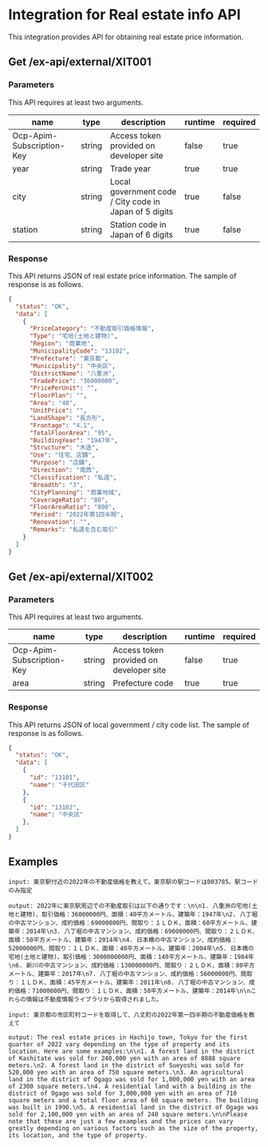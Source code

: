 # Integration for Real estate info API
This integration provides API for obtaining real estate price information.

## Get /ex-api/external/XIT001
### Parameters
This API requires at least two arguments.

| name | type | description | runtime | required |
| --- | --- | --- | --- | --- |
| Ocp-Apim-Subscription-Key | string | Access token provided on developer site | false | true |
| year | string | Trade year | true | true |
| city | string | Local government code / City code in Japan of 5 digits | true | false |
| station | string | Station code in Japan of 6 digits | true | false |

### Response
This API returns JSON of real estate price information.
The sample of response is as follows.
```JSON
{
  "status": "OK",
  "data": [
    {
      "PriceCategory": "不動産取引価格情報",
      "Type": "宅地(土地と建物)",
      "Region": "商業地",
      "MunicipalityCode": "13102",
      "Prefecture": "東京都",
      "Municipality": "中央区",
      "DistrictName": "八重洲",
      "TradePrice": "36000000",
      "PricePerUnit": "",
      "FloorPlan": "",
      "Area": "40",
      "UnitPrice": "",
      "LandShape": "長方形",
      "Frontage": "4.1",
      "TotalFloorArea": "95",
      "BuildingYear": "1947年",
      "Structure": "木造",
      "Use": "住宅、店舗",
      "Purpose": "店舗",
      "Direction": "南西",
      "Classification": "私道",
      "Breadth": "3",
      "CityPlanning": "商業地域",
      "CoverageRatio": "80",
      "FloorAreaRatio": "800",
      "Period": "2022年第1四半期",
      "Renovation": "",
      "Remarks": "私道を含む取引"
    }
  ]
}
```


## Get /ex-api/external/XIT002
### Parameters
This API requires at least two arguments.

| name | type | description | runtime | required |
| --- | --- | --- | --- | --- |
| Ocp-Apim-Subscription-Key | string | Access token provided on developer site | false | true |
| area | string | Prefecture code | true | true |

### Response
This API returns JSON of local government / city code list.
The sample of response is as follows.
```JSON
{
  "status": "OK",
  "data": [
    {
      "id": "13101",
      "name": "千代田区"
    },
    {
      "id": "13102",
      "name": "中央区"
    },
  ]
}
```


## Examples

```
input: 東京駅付近の2022年の不動産価格を教えて。東京駅の駅コードは003785。駅コードのみ指定

output: 2022年に東京駅周辺での不動産取引は以下の通りです：\n\n1. 八重洲の宅地(土地と建物)、取引価格：36000000円、面積：40平方メートル、建築年：1947年\n2. 八丁堀の中古マンション、成約価格：69000000円、間取り：１ＬＤＫ、面積：60平方メートル、建築年：2014年\n3. 八丁堀の中古マンション、成約価格：69000000円、間取り：２ＬＤＫ、面積：50平方メートル、建築年：2014年\n4. 日本橋の中古マンション、成約価格：52000000円、間取り：１ＬＤＫ、面積：40平方メートル、建築年：2004年\n5. 日本橋の宅地(土地と建物)、取引価格：3000000000円、面積：140平方メートル、建築年：1984年\n6. 新川の中古マンション、成約価格：130000000円、間取り：２ＬＤＫ、面積：80平方メートル、建築年：2017年\n7. 八丁堀の中古マンション、成約価格：56000000円、間取り：１ＬＤＫ、面積：45平方メートル、建築年：2011年\n8. 八丁堀の中古マンション、成約価格：71000000円、間取り：１ＬＤＫ、面積：50平方メートル、建築年：2014年\n\nこれらの情報は不動産情報ライブラリから取得されました。

input: 東京都の市区町村コードを取得して、八丈町の2022年第一四半期の不動産価格を教えて

output: The real estate prices in Hachijo town, Tokyo for the first quarter of 2022 vary depending on the type of property and its location. Here are some examples:\n\n1. A forest land in the district of Kashitate was sold for 240,000 yen with an area of 8888 square meters.\n2. A forest land in the district of Sueyoshi was sold for 520,000 yen with an area of 750 square meters.\n3. An agricultural land in the district of Ogago was sold for 1,000,000 yen with an area of 2300 square meters.\n4. A residential land with a building in the district of Ogago was sold for 3,000,000 yen with an area of 710 square meters and a total floor area of 60 square meters. The building was built in 1990.\n5. A residential land in the district of Ogago was sold for 2,100,000 yen with an area of 240 square meters.\n\nPlease note that these are just a few examples and the prices can vary greatly depending on various factors such as the size of the property, its location, and the type of property.

```
